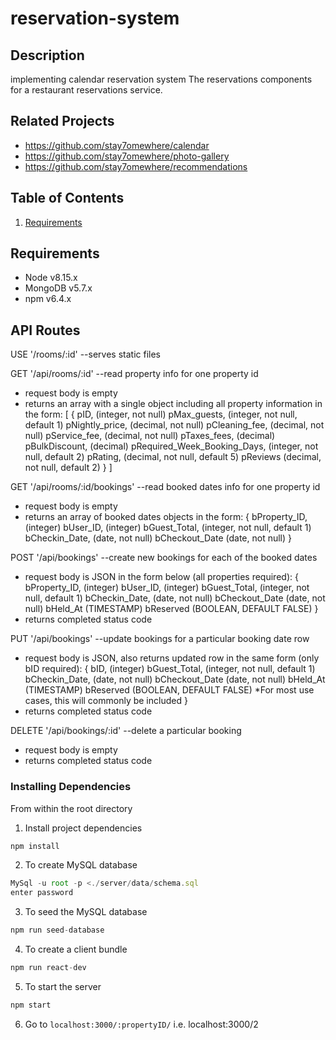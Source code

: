 # reservation-system

## Description
implementing calendar reservation system
The reservations components for a restaurant reservations service.

## Related Projects
  - https://github.com/stay7omewhere/calendar
  - https://github.com/stay7omewhere/photo-gallery
  - https://github.com/stay7omewhere/recommendations

## Table of Contents
1. [Requirements](#requirements)

## Requirements
- Node v8.15.x
- MongoDB v5.7.x
- npm v6.4.x

## API Routes

USE '/rooms/:id' --serves static files

GET '/api/rooms/:id' --read property info for one property id
- request body is empty
- returns an array with a single object including all property information in the form:
   [
     {
       pID,                         (integer, not null)
       pMax_guests,                 (integer, not null, default 1)
       pNightly_price,              (decimal, not null)
       pCleaning_fee,               (decimal, not null)
       pService_fee,                (decimal, not null)
       pTaxes_fees,                 (decimal)
       pBulkDiscount,               (decimal)
       pRequired_Week_Booking_Days, (integer, not null, default 2)
       pRating,                     (decimal, not null, default 5)
       pReviews                     (decimal, not null, default 2)
      }
    ]

GET '/api/rooms/:id/bookings' --read booked dates info for one property id
- request body is empty
- returns an array of booked dates objects in the form: 
    {
      bProperty_ID,   (integer)
      bUser_ID,       (integer)
      bGuest_Total,   (integer, not null, default 1)
      bCheckin_Date,  (date, not null)
      bCheckout_Date  (date, not null)
    }

POST '/api/bookings' --create new bookings for each of the booked dates
- request body is JSON in the form below (all properties required): 
    {
      bProperty_ID,   (integer)
      bUser_ID,       (integer)
      bGuest_Total,   (integer, not null, default 1)
      bCheckin_Date,  (date, not null)
      bCheckout_Date  (date, not null)
      bHeld_At        (TIMESTAMP)
      bReserved       (BOOLEAN, DEFAULT FALSE)
    }
- returns completed status code

PUT '/api/bookings' --update bookings for a particular booking date row
- request body is JSON, also returns updated row in the same form (only bID required):
    {
      bID,            (integer)
      bGuest_Total,   (integer, not null, default 1)
      bCheckin_Date,  (date, not null)
      bCheckout_Date  (date, not null)
      bHeld_At        (TIMESTAMP)
      bReserved       (BOOLEAN, DEFAULT FALSE) *For most use cases, this will commonly be included
    }
- returns completed status code

DELETE '/api/bookings/:id' --delete a particular booking
- request body is empty
- returns completed status code

### Installing Dependencies
From within the root directory


1. Install project dependencies
```javascript
npm install
```

2. To create MySQL database
```javascript
MySql -u root -p <./server/data/schema.sql
enter password
```

3. To seed the MySQL database
```javascript
npm run seed-database
```

4. To create a client bundle
```javascript
npm run react-dev
```

5. To start the server
```javascript
npm start
```

6. Go to `localhost:3000/:propertyID/` i.e. localhost:3000/2


